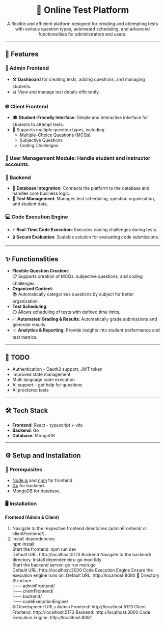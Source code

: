 <h1 align="center">📝 Online Test Platform</h1>  

<p align="center">  
A flexible and efficient platform designed for creating and attempting tests with various question types, automated scheduling, and advanced functionalities for administrators and users.  
</p>  

---

## 🚀 Features  

### 🎯 Admin Frontend  
- 🛠️ **Dashboard** for creating tests, adding questions, and managing students.  
- 📊 View and manage test details efficiently.  

### 🌐 Client Frontend  
- 🎓 **Student-Friendly Interface**: Simple and interactive interface for students to attempt tests.  
- 📝 Supports multiple question types, including:  
  - Multiple-Choice Questions (MCQs)  
  - Subjective Questions  
  - Coding Challenges
 
### 👤 **User Management Module**: Handle student and instructor accounts. 

### 🔧 Backend  
- 🔗 **Database Integration**: Connects the platform to the database and handles core business logic.  
- 📅 **Test Management**: Manages test scheduling, question organization, and student data.  

### 💻 Code Execution Engine  
- ⚡ **Real-Time Code Execution**: Executes coding challenges during tests.  
- 🔒 **Secure Evaluation**: Scalable solution for evaluating code submissions.  

---

## ✨ Functionalities  
- **Flexible Question Creation**:  
  📋 Supports creation of MCQs, subjective questions, and coding challenges.  
- **Organized Content**:  
  📚 Automatically categorizes questions by subject for better organization.  
- **Test Scheduling**:  
  ⏲️ Allows scheduling of tests with defined time limits.  
- ✅ **Automated Grading & Results**: Automatically grade submissions and generate results.  
- 📈 **Analytics & Reporting**: Provide insights into student performance and test metrics.  

---

## 📝 TODO   
- Authentication - Oauth2 support, JWT token
- Improved state management
- Multi language code execution
- AI support - get help for questions
- AI proctored tests
---

## 🛠️ Tech Stack  
- **Frontend**: React - typescript + vite
- **Backend**: Go  
- **Database**: MongoDB  

---

## ⚙️ Setup and Installation  

### 🔑 Prerequisites  
- [Node.js](https://nodejs.org/) and [npm](https://www.npmjs.com/) for frontend.  
- [Go](https://golang.org/) for backend.  
- MongoDB for database.  

### 🖥️ Installation  

#### Frontend (Admin & Client)  
1. Navigate to the respective frontend directories (adminFrontend/ or clientFrontend/).  
2. Install dependencies:   
   npm install  
Start the frontend:
npm run dev  
Default URL: http://localhost:5173
Backend
Navigate to the backend/ directory.
Install dependencies:
go mod tidy  
Start the backend server:
go run main.go  
Default URL: http://localhost:3000
Code Execution Engine
Ensure the execution engine runs on:
Default URL: http://localhost:8080
📁 Directory Structure
.  
├── adminFrontend/  
├── clientFrontend/  
├── backend/  
└── codeExecutionEngine/  
🌐 Development URLs
Admin Frontend: http://localhost:5173
Client Frontend: http://localhost:5173
Backend: http://localhost:3000
Code Execution Engine: http://localhost:8081
